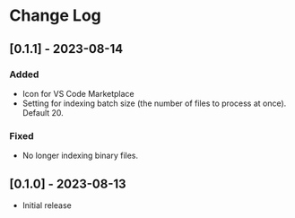 # Change Log

## [0.1.1] - 2023-08-14

### Added

- Icon for VS Code Marketplace
- Setting for indexing batch size (the number of files to process at once). Default 20.

### Fixed

- No longer indexing binary files.

## [0.1.0] - 2023-08-13

- Initial release
